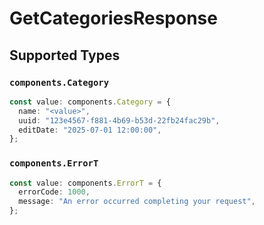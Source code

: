 # GetCategoriesResponse


## Supported Types

### `components.Category`

```typescript
const value: components.Category = {
  name: "<value>",
  uuid: "123e4567-f881-4b69-b53d-22fb24fac29b",
  editDate: "2025-07-01 12:00:00",
};
```

### `components.ErrorT`

```typescript
const value: components.ErrorT = {
  errorCode: 1000,
  message: "An error occurred completing your request",
};
```

